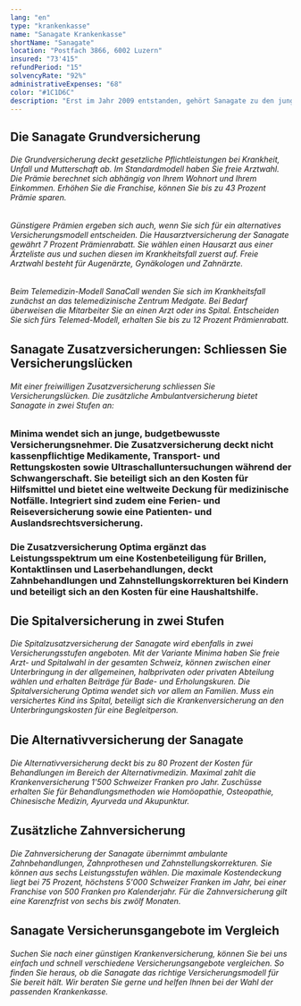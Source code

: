 ```yaml
---
lang: "en"
type: "krankenkasse"
name: "Sanagate Krankenkasse"
shortName: "Sanagate"
location: "Postfach 3866, 6002 Luzern"
insured: "73'415"
refundPeriod: "15"
solvencyRate: "92%"
administrativeExpenses: "68"
color: "#1C1D6C"
description: "Erst im Jahr 2009 entstanden, gehört Sanagate zu den jungen Krankenversicherern in der Schweiz. Die Krankenkasse aus Luzern setzt auf das Online-Geschäft und möchte vor allem jungen Versicherungsnehmern eine preisgünstige Grundversicherung und Zusatzversicherungen anbieten. Der Versicherer ist eine Tochtergesellschaft der CSS-Gruppe und zählt etwa 80'000 Versicherungsnehmer. Hier können Sie die Leistungen und Prämien der Krankenkasse vergleichen."
---
```


## Die Sanagate Grundversicherung

###### Die Grundversicherung deckt gesetzliche Pflichtleistungen bei Krankheit, Unfall und Mutterschaft ab. Im Standardmodell haben Sie freie Arztwahl. Die Prämie berechnet sich abhängig von Ihrem Wohnort und Ihrem Einkommen. Erhöhen Sie die Franchise, können Sie bis zu 43 Prozent Prämie sparen.

###### Günstigere Prämien ergeben sich auch, wenn Sie sich für ein alternatives Versicherungsmodell entscheiden. Die Hausarztversicherung der Sanagate gewährt 7 Prozent Prämienrabatt. Sie wählen einen Hausarzt aus einer Ärzteliste aus und suchen diesen im Krankheitsfall zuerst auf. Freie Arztwahl besteht für Augenärzte, Gynäkologen und Zahnärzte.

###### Beim Telemedizin-Modell SanaCall wenden Sie sich im Krankheitsfall zunächst an das telemedizinische Zentrum Medgate. Bei Bedarf überweisen die Mitarbeiter Sie an einen Arzt oder ins Spital. Entscheiden Sie sich fürs Telemed-Modell, erhalten Sie bis zu 12 Prozent Prämienrabatt.

## Sanagate Zusatzversicherungen: Schliessen Sie Versicherungslücken

###### Mit einer freiwilligen Zusatzversicherung schliessen Sie Versicherungslücken. Die zusätzliche Ambulantversicherung bietet Sanagate in zwei Stufen an:

### Minima wendet sich an junge, budgetbewusste Versicherungsnehmer. Die Zusatzversicherung deckt nicht kassenpflichtige Medikamente, Transport- und Rettungskosten sowie Ultraschalluntersuchungen während der Schwangerschaft. Sie beteiligt sich an den Kosten für Hilfsmittel und bietet eine weltweite Deckung für medizinische Notfälle. Integriert sind zudem eine Ferien- und Reiseversicherung sowie eine Patienten- und Auslandsrechtsversicherung.

### Die Zusatzversicherung Optima ergänzt das Leistungsspektrum um eine Kostenbeteiligung für Brillen, Kontaktlinsen und Laserbehandlungen, deckt Zahnbehandlungen und Zahnstellungskorrekturen bei Kindern und beteiligt sich an den Kosten für eine Haushaltshilfe.

## Die Spitalversicherung in zwei Stufen

###### Die Spitalzusatzversicherung der Sanagate wird ebenfalls in zwei Versicherungsstufen angeboten. Mit der Variante Minima haben Sie freie Arzt- und Spitalwahl in der gesamten Schweiz, können zwischen einer Unterbringung in der allgemeinen, halbprivaten oder privaten Abteilung wählen und erhalten Beiträge für Bade- und Erholungskuren. Die Spitalversicherung Optima wendet sich vor allem an Familien. Muss ein versichertes Kind ins Spital, beteiligt sich die Krankenversicherung an den Unterbringungskosten für eine Begleitperson.

## Die Alternativversicherung der Sanagate

###### Die Alternativversicherung deckt bis zu 80 Prozent der Kosten für Behandlungen im Bereich der Alternativmedizin. Maximal zahlt die Krankenversicherung 1'500 Schweizer Franken pro Jahr. Zuschüsse erhalten Sie für Behandlungsmethoden wie Homöopathie, Osteopathie, Chinesische Medizin, Ayurveda und Akupunktur.

## Zusätzliche Zahnversicherung

###### Die Zahnversicherung der Sanagate übernimmt ambulante Zahnbehandlungen, Zahnprothesen und Zahnstellungskorrekturen. Sie können aus sechs Leistungsstufen wählen. Die maximale Kostendeckung liegt bei 75 Prozent, höchstens 5'000 Schweizer Franken im Jahr, bei einer Franchise von 500 Franken pro Kalenderjahr. Für die Zahnversicherung gilt eine Karenzfrist von sechs bis zwölf Monaten.

## Sanagate Versicherunsgangebote im Vergleich

###### Suchen Sie nach einer günstigen Krankenversicherung, können Sie bei uns einfach und schnell verschiedene Versicherungsangebote vergleichen. So finden Sie heraus, ob die Sanagate das richtige Versicherungsmodell für Sie bereit hält. Wir beraten Sie gerne und helfen Ihnen bei der Wahl der passenden Krankenkasse.
